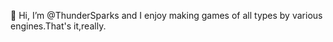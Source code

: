  👋 Hi, I’m @ThunderSparks and I enjoy making games of all types by various engines.That's it,really.
<!---
ThunderSparks/ThunderSparks is a ✨ special ✨ repository because its `README.md` (this file) appears on your GitHub profile.
You can click the Preview link to take a look at your changes.
--->
